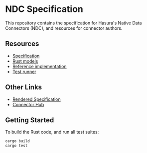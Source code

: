 # NDC Specification

This repository contains the specification for Hasura's Native Data Connectors (NDC), and resources for connector authors.

## Resources

- [Specification](./specification)
- [Rust models](./ndc-models)
- [Reference implementation](./ndc-calcite)
- [Test runner](./ndc-test)

## Other Links

- [Rendered Specification](http://hasura.github.io/ndc-spec/)
- [Connector Hub](https://github.com/hasura/ndc-hub)

## Getting Started

To build the Rust code, and run all test suites:

```sh
cargo build
cargo test
```
